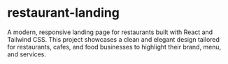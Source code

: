 # restaurant-landing
A modern, responsive landing page for restaurants built with React and Tailwind CSS. This project showcases a clean and elegant design tailored for restaurants, cafes, and food businesses to highlight their brand, menu, and services.
